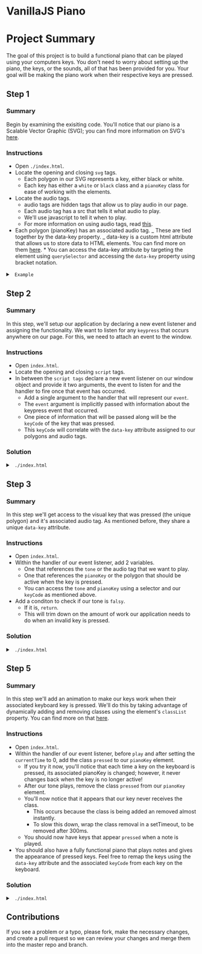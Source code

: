 # VanillaJS Piano

# Project Summary

The goal of this project is to build a functional piano that can be played using your computers keys. You don't need to worry about setting up the piano, the keys, or the sounds, all of that has been provided for you. Your goal will be making the piano work when their respective keys are pressed.

## Step 1

### Summary

Begin by examining the exisiting code. You'll notice that our piano is a Scalable Vector Graphic (SVG); you can find more information on SVG's <a href="https://www.w3schools.com/graphics/svg_intro.asp">here</a>.

### Instructions

- Open `./index.html`.
- Locate the opening and closing `svg` tags.
  - Each polygon in our SVG represents a key, either black or white.
  - Each key has either a `white` or `black` class and a `pianoKey` class for ease of working with the elements.
- Locate the audio tags.
  - audio tags are hidden tags that allow us to play audio in our page.
  - Each audio tag has a src that tells it what audio to play.
  - We'll use javascript to tell it when to play.
  - For more information on using audio tags, read <a href="https://www.w3schools.com/tags/ref_av_dom.asp">this</a>.
- Each polygon (pianoKey) has an associated audio tag.
  _ These are tied together by the data-key property.
  _ data-key is a custom html attribute that allows us to store data to HTML elements. You can find more on them <a href="https://www.w3schools.com/tags/att_global_data.asp">here</a>. \* You can access the data-key attribute by targeting the element using `querySelector` and accessing the `data-key` property using bracket notation.

<details>

<summary><code> Example </code></summary>

```js
// Here we're accessing the audio element with a data-key property of 65

const element = document.querySelector('audio[data-key="65"]');
```
</details>

## Step 2

### Summary

In this step, we'll setup our application by declaring a new event listener and assigning the functionality. We want to listen for any `keypress` that occurs anywhere on our page. For this, we need to attach an event to the window.

### Instructions

- Open `index.html`.
- Locate the opening and closing `script` tags.
- In between the `script tags` declare a new event listener on our window object and provide it two arguments, the event to listen for and the handler to fire once that event has occurred.
  - Add a single argument to the handler that will represent our `event`.
  - The `event` argument is implicitly passed with information about the keypress event that occurred.
  - One piece of information that will be passed along will be the `keyCode` of the key that was pressed.
  - This `keyCode` will correlate with the `data-key` attribute assigned to our polygons and audio tags.

### Solution

<details>

<summary> <code> ./index.html </code> </summary>

```js
window.addEventListener("keypress", function(keyPressEvent) {});
```

</details>

## Step 3

### Summary

In this step we'll get access to the visual key that was pressed (the unique polygon) and it's associated audio tag. As mentioned before, they share a unique `data-key` attribute.

### Instructions

- Open `index.html`.
- Within the handler of our event listener, add 2 variables.
  - One that references the `tone` or the audio tag that we want to play.
  - One that references the `pianoKey` or the polygon that should be active when the key is pressed.
  - You can access the `tone` and `pianoKey` using a selector and our `keyCode` as mentioned above.
- Add a conditon to check if our tone is `falsy`.
  - If it is, `return`.
  - This will trim down on the amount of work our application needs to do when an invalid key is pressed.

### Solution

<details>

<summary> <code> ./index.html </code> </summary>

```js
window.addEventListener("keypress", function(keyPressEvent) {
  const tone = document.querySelector(`audio[data-key="${keyPressEvent.keyCode}"]`);
  if (!tone) return;
  const pianoKey = document.querySelector(`.pianoKey[data-key="${keyPressEvent.keyCode}"]`);
  
});


</details>

## Step 4

### Summary

In this step we'll get our piano to play a note when we press one of the valid keys seen at the top of the page.

### Instructions

- Open `index.html`.
- Within the handler of our event listener invoke the `play` method on our tone audio element.
- You should now be able to click one of the valid keys and hear the tone played.
  - But OH NO! When we press the key consecutively, it doesn't restart the tone, but instead allows the current tone to finish playing.
  - To fix this, set the `currentTime` of the tone to 0 _before_ we play the tone.
    - Now, when a key is pressed, it will stop the current tone and start the fresh one!

### Solution

<details>

<summary> <code> ./index.html </code> </summary>

```js
window.addEventListener("keypress", function(keyPressEvent) {
  const tone = document.querySelector(`audio[data-key="${keyPressEvent.keyCode}"]`);
  if (!tone) return;
  const pianoKey = document.querySelector(`.pianoKey[data-key="${keyPressEvent.keyCode}"]`);
  tone.currentTime = 0;
  tone.play();
});
```

</details>

## Step 5

### Summary

In this step we'll add an animation to make our keys work when their associated keyboard key is pressed. We'll do this by taking advantage of dynamically adding and removing classes using the element's `classList` property. You can find more on that <a href="https://www.w3schools.com/jsref/prop_element_classlist.asp">here</a>.

### Instructions

- Open `index.html`.
- Within the handler of our event listener, before `play` and after setting the `currentTime` to 0, add the class `pressed` to our `pianoKey` element.
  - If you try it now, you'll notice that each time a key on the keyboard is pressed, its associated pianoKey is changed; however, it never changes back when the key is no longer active!
  - After our tone plays, remove the class `pressed` from our `pianoKey` element.
  - You'll now notice that it appears that our key never receives the class.
    - This occurs because the class is being added an removed almost instantly.
    - To slow this down, wrap the class removal in a setTimeout, to be removed after 300ms.
  - You should now have keys that appear `pressed` when a note is played.
- You should also have a fully functional piano that plays notes and gives the appearance of pressed keys. Feel free to remap the keys using the `data-key` attribute and the associated `keyCode` from each key on the keyboard.

### Solution

<details>

<summary> <code> ./index.html </code> </summary>

```js
window.addEventListener("keypress", function(keyPressEvent) {
  const tone = document.querySelector(`audio[data-key="${keyPressEvent.keyCode}"]`);
  if (!tone) return;
  const pianoKey = document.querySelector(`.pianoKey[data-key="${keyPressEvent.keyCode}"]`);
  tone.currentTime = 0;
  pianoKey.classList.add("pressed");
  tone.play();
  setTimeout(function() {
    pianoKey.classList.remove("pressed");
  }, 300);
});
```

</details>

## Contributions

If you see a problem or a typo, please fork, make the necessary changes, and create a pull request so we can review your changes and merge them into the master repo and branch.

